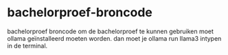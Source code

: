 # bachelorproef-broncode
bachelorproef broncode
om de bachelorproef te kunnen gebruiken moet ollama geïnstalleerd moeten worden.
dan moet je ollama run llama3 intypen in de terminal.

